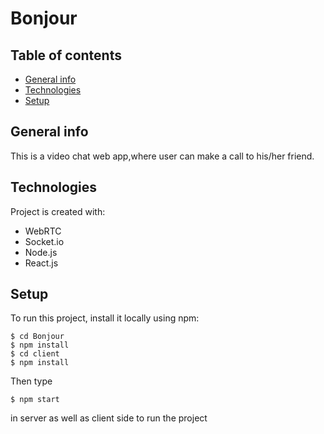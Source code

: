 # Bonjour
## Table of contents
* [General info](#general-info)
* [Technologies](#technologies)
* [Setup](#setup)

## General info
This is a video chat web app,where user can make a call to his/her friend.
	
## Technologies
Project is created with:
* WebRTC
* Socket.io
* Node.js
* React.js
	
## Setup
To run this project, install it locally using npm:

```
$ cd Bonjour
$ npm install
$ cd client
$ npm install
```
Then type
```
$ npm start
```
in server as well as client side to run the project
